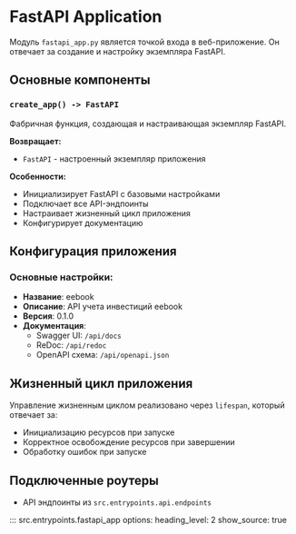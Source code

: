 # FastAPI Application

Модуль `fastapi_app.py` является точкой входа в веб-приложение. Он отвечает за создание и настройку экземпляра FastAPI.

## Основные компоненты

### `create_app() -> FastAPI`
Фабричная функция, создающая и настраивающая экземпляр FastAPI.

**Возвращает:**
- `FastAPI` - настроенный экземпляр приложения

**Особенности:**
- Инициализирует FastAPI с базовыми настройками
- Подключает все API-эндпоинты
- Настраивает жизненный цикл приложения
- Конфигурирует документацию

## Конфигурация приложения

### Основные настройки:
- **Название**: eebook
- **Описание**: API учета инвестиций eebook
- **Версия**: 0.1.0
- **Документация**:
  - Swagger UI: `/api/docs`
  - ReDoc: `/api/redoc`
  - OpenAPI схема: `/api/openapi.json`

## Жизненный цикл приложения

Управление жизненным циклом реализовано через `lifespan`, который отвечает за:
- Инициализацию ресурсов при запуске
- Корректное освобождение ресурсов при завершении
- Обработку ошибок при запуске

## Подключенные роутеры

- API эндпоинты из `src.entrypoints.api.endpoints`

::: src.entrypoints.fastapi_app
    options:
      heading_level: 2
      show_source: true
